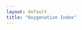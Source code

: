 ```yaml
---
layout: default
title: "Oxygenation Index"
---
```

<script src="https://cdn.plot.ly/plotly-2.24.1.min.js"></script>
<body>
<div id="plot"></div>
</body>
